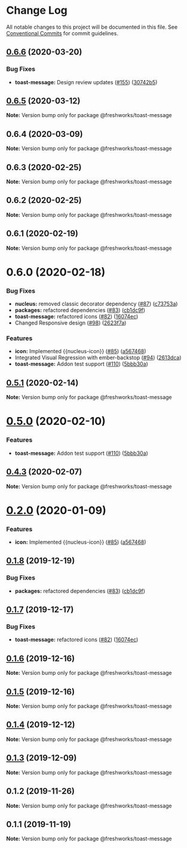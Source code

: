 # Change Log

All notable changes to this project will be documented in this file.
See [Conventional Commits](https://conventionalcommits.org) for commit guidelines.

## [0.6.6](https://github.com/freshdesk/nucleus/compare/@freshworks/toast-message@0.6.5...@freshworks/toast-message@0.6.6) (2020-03-20)


### Bug Fixes

* **toast-message:** Design review updates  ([#155](https://github.com/freshdesk/nucleus/issues/155)) ([30742b5](https://github.com/freshdesk/nucleus/commit/30742b595d932ff6c33524f89990a8bedc1a91a5))





## [0.6.5](https://github.com/freshdesk/nucleus/compare/@freshworks/toast-message@0.6.4...@freshworks/toast-message@0.6.5) (2020-03-12)

**Note:** Version bump only for package @freshworks/toast-message





## 0.6.4 (2020-03-09)

**Note:** Version bump only for package @freshworks/toast-message





## 0.6.3 (2020-02-25)

**Note:** Version bump only for package @freshworks/toast-message





## 0.6.2 (2020-02-25)

**Note:** Version bump only for package @freshworks/toast-message





## 0.6.1 (2020-02-19)

**Note:** Version bump only for package @freshworks/toast-message





# 0.6.0 (2020-02-18)


### Bug Fixes

* **nucleus:** removed classic decorator dependency ([#87](https://github.com/freshdesk/nucleus/issues/87)) ([c73753a](https://github.com/freshdesk/nucleus/commit/c73753a7c7566be81a5d7caf9376e3f61ab8ad2b))
* **packages:** refactored dependencies ([#83](https://github.com/freshdesk/nucleus/issues/83)) ([cb1dc9f](https://github.com/freshdesk/nucleus/commit/cb1dc9f0e9c3f53cfdd78a072e92cc454be17c60))
* **toast-message:** refactored icons ([#82](https://github.com/freshdesk/nucleus/issues/82)) ([16074ec](https://github.com/freshdesk/nucleus/commit/16074eca6fbbc18505e7428d893afbe9b4cbe968))
* Changed Responsive design ([#98](https://github.com/freshdesk/nucleus/issues/98)) ([2623f7a](https://github.com/freshdesk/nucleus/commit/2623f7a385d0d9f06c12f2366835e342a3937baf))


### Features

* **icon:** Implemented {{nucleus-icon}} ([#85](https://github.com/freshdesk/nucleus/issues/85)) ([a567468](https://github.com/freshdesk/nucleus/commit/a5674681147082f5f9790738cec1d632cac5debe))
* Integrated Visual Regression with ember-backstop ([#94](https://github.com/freshdesk/nucleus/issues/94)) ([2613dca](https://github.com/freshdesk/nucleus/commit/2613dca9f32f647eb07cbece58bf55a4398beb35))
* **toast-message:** Addon test support ([#110](https://github.com/freshdesk/nucleus/issues/110)) ([5bbb30a](https://github.com/freshdesk/nucleus/commit/5bbb30afa8305db2f9b51eadbfc06f59de7cfc73))





## [0.5.1](https://github.com/freshdesk/nucleus/compare/@freshworks/toast-message@0.5.0...@freshworks/toast-message@0.5.1) (2020-02-14)

**Note:** Version bump only for package @freshworks/toast-message





# [0.5.0](https://github.com/freshdesk/nucleus/compare/@freshworks/toast-message@0.4.3...@freshworks/toast-message@0.5.0) (2020-02-10)


### Features

* **toast-message:** Addon test support ([#110](https://github.com/freshdesk/nucleus/issues/110)) ([5bbb30a](https://github.com/freshdesk/nucleus/commit/5bbb30afa8305db2f9b51eadbfc06f59de7cfc73))





## [0.4.3](https://github.com/freshdesk/nucleus/compare/@freshworks/toast-message@0.4.2...@freshworks/toast-message@0.4.3) (2020-02-07)

**Note:** Version bump only for package @freshworks/toast-message





# [0.2.0](https://github.com/freshdesk/nucleus/compare/@freshworks/toast-message@0.1.8...@freshworks/toast-message@0.2.0) (2020-01-09)


### Features

* **icon:** Implemented {{nucleus-icon}} ([#85](https://github.com/freshdesk/nucleus/issues/85)) ([a567468](https://github.com/freshdesk/nucleus/commit/a5674681147082f5f9790738cec1d632cac5debe))





## [0.1.8](https://github.com/freshdesk/nucleus/compare/@freshworks/toast-message@0.1.7...@freshworks/toast-message@0.1.8) (2019-12-19)


### Bug Fixes

* **packages:** refactored dependencies ([#83](https://github.com/freshdesk/nucleus/issues/83)) ([cb1dc9f](https://github.com/freshdesk/nucleus/commit/cb1dc9f0e9c3f53cfdd78a072e92cc454be17c60))





## [0.1.7](https://github.com/freshdesk/nucleus/compare/@freshworks/toast-message@0.1.6...@freshworks/toast-message@0.1.7) (2019-12-17)


### Bug Fixes

* **toast-message:** refactored icons ([#82](https://github.com/freshdesk/nucleus/issues/82)) ([16074ec](https://github.com/freshdesk/nucleus/commit/16074eca6fbbc18505e7428d893afbe9b4cbe968))





## [0.1.6](https://github.com/freshdesk/nucleus/compare/@freshworks/toast-message@0.1.5...@freshworks/toast-message@0.1.6) (2019-12-16)

**Note:** Version bump only for package @freshworks/toast-message





## [0.1.5](https://github.com/freshdesk/nucleus/compare/@freshworks/toast-message@0.1.4...@freshworks/toast-message@0.1.5) (2019-12-16)

**Note:** Version bump only for package @freshworks/toast-message





## [0.1.4](https://github.com/freshdesk/nucleus/compare/@freshworks/toast-message@0.1.3...@freshworks/toast-message@0.1.4) (2019-12-12)

**Note:** Version bump only for package @freshworks/toast-message





## [0.1.3](https://github.com/freshdesk/nucleus/compare/@freshworks/toast-message@0.1.2...@freshworks/toast-message@0.1.3) (2019-12-09)

**Note:** Version bump only for package @freshworks/toast-message





## 0.1.2 (2019-11-26)

**Note:** Version bump only for package @freshworks/toast-message





## 0.1.1 (2019-11-19)

**Note:** Version bump only for package @freshworks/toast-message
